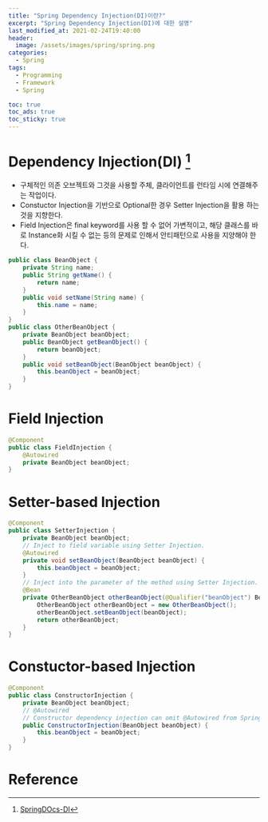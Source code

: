 ```yaml
---
title: "Spring Dependency Injection(DI)이란?"
excerpt: "Spring Dependency Injection(DI)에 대한 설명"
last_modified_at: 2021-02-24T19:40:00
header:
  image: /assets/images/spring/spring.png
categories:
  - Spring
tags:
  - Programming
  - Framework
  - Spring

toc: true
toc_ads: true
toc_sticky: true
---
```

# Dependency Injection(DI) [^DI]
- 구체적인 의존 오브젝트와 그것을 사용할 주체, 클라이언트를 런타임 시에 연결해주는 작업이다.
- Constuctor Injection을 기반으로 Optional한 경우 Setter Injection을 활용 하는 것을 지향한다.
- Field Injection은 final keyword를 사용 할 수 없어 가변적이고, 해당 클래스를 바로 Instance화 시킬 수 없는 등의 문제로 인해서 안티패턴으로 사용을 지양해야 한다.

```java
public class BeanObject {
	private String name;
	public String getName() {
		return name;
	}
	public void setName(String name) {
		this.name = name;
	}
}
public class OtherBeanObject {
	private BeanObject beanObject;
	public BeanObject getBeanObject() {
		return beanObject;
	}
	public void setBeanObject(BeanObject beanObject) {
		this.beanObject = beanObject;
	}
}

```

# Field Injection
```java
@Component
public class FieldInjection {
	@Autowired
	private BeanObject beanObject;
}
```
# Setter-based Injection
```java
@Component
public class SetterInjection {
	private BeanObject beanObject;
	// Inject to field variable using Setter Injection.
	@Autowired
	private void setBeanObject(BeanObject beanObject) {
		this.beanObject = beanObject;
	}
	// Inject into the parameter of the method using Setter Injection.
	@Bean
	private OtherBeanObject otherBeanObject(@Qualifier("beanObject") BeanObject beanObject) {
		OtherBeanObject otherBeanObject = new OtherBeanObject();
		otherBeanObject.setBeanObject(beanObject);
		return otherBeanObject;
	}
}
```
# Constuctor-based Injection
```java
@Component
public class ConstructorInjection {
	private BeanObject beanObject;
	// @Autowired
	// Constructor dependency injection can omit @Autowired from Spring 4.3.
	public ConstructorInjection(BeanObject beanObject) {
		this.beanObject = beanObject;
	}
}
```

# Reference
[^DI]: [SpringDOcs-DI](https://docs.spring.io/spring-framework/docs/5.0.0.M5/spring-framework-reference/html/beans.html#beans-factory-collaborators)
